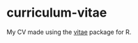 # curriculum-vitae
My CV made using the [vitae](https://github.com/ropenscilabs/vitae) package for R.
